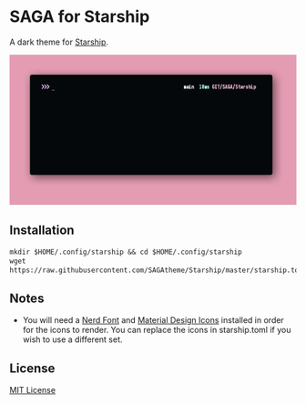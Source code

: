 # SAGA for Starship
A dark theme for [Starship](https://starship.rs).

![Screenshot](./Screenshot.png)

## Installation
```
mkdir $HOME/.config/starship && cd $HOME/.config/starship
wget https://raw.githubusercontent.com/SAGAtheme/Starship/master/starship.toml
```

## Notes
- You will need a [Nerd Font](https://github.com/ryanoasis/nerd-fonts) and [Material Design Icons](https://github.com/google/material-design-icons) installed in order for the icons to render. You can replace the icons in starship.toml if you wish to use a different set. 

## License

[MIT License](./LICENSE)
